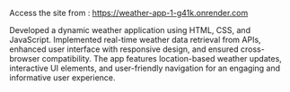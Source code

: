 
Access the site from : https://weather-app-1-g41k.onrender.com

Developed a dynamic weather application using HTML, CSS, and JavaScript. Implemented real-time weather data
retrieval from APIs, enhanced user interface with responsive design, and ensured cross-browser compatibility. The
app features location-based weather updates, interactive UI elements, and user-friendly navigation for an engaging
and informative user experience.
